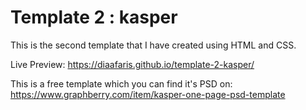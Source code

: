 # Template 2 : kasper

This is the second template that I have created using HTML and CSS.

Live Preview: https://diaafaris.github.io/template-2-kasper/

This is a free template which you can find it's PSD on: https://www.graphberry.com/item/kasper-one-page-psd-template
